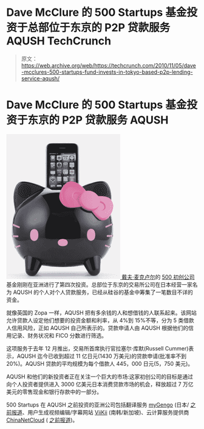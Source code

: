 # Dave McClure 的 500 Startups 基金投资于总部位于东京的 P2P 贷款服务 AQUSH TechCrunch

> 原文：<https://web.archive.org/web/https://techcrunch.com/2010/11/05/dave-mcclures-500-startups-fund-invests-in-tokyo-based-p2p-lending-service-aqush/>

# Dave McClure 的 500 Startups 基金投资于东京的 P2P 贷款服务 AQUSH

[![](img/15441e76cfce8d0328f21768487c0571.png "Picture 4") ](https://web.archive.org/web/20221207045722/https://beta.techcrunch.com/wp-content/uploads/2010/11/picture-4.png) [戴夫·麦克卢尔](https://web.archive.org/web/20221207045722/http://www.crunchbase.com/person/dave-mcclure)的 [500 初创公司](https://web.archive.org/web/20221207045722/http://www.500startups.com/)基金刚刚在亚洲进行了第四次投资。总部位于东京的交易所公司在日本经营一家名为 AQUSH 的个人对个人贷款服务，已经从硅谷的基金中筹集了一笔数目不详的资金。

就像英国的 Zopa 一样，AQUSH 把有多余钱的人和想借钱的人联系起来。该网站允许贷款人设定他们想要的投资金额和利率，从 4%到 15%不等，分为 5 类借款人信用风险，正如 AQUSH 自己所表示的。贷款申请人由 AQUSH 根据他们的信用记录、财务状况和 FICO 分数进行筛选。

这项服务于去年 12 月推出，交易所首席执行官拉塞尔·库默(Russell Cummer)表示，AQUSH 迄今已收到超过 11 亿日元(1430 万美元)的贷款申请(批准率不到 20%)。AQUSH 贷款的平均规模为每个借款人 445，000 日元(5，750 美元)。

AQUSH 和他们的新投资者正在关注一个巨大的市场:这家初创公司的目标是通过向个人投资者提供进入 3000 亿美元日本消费贷款市场的机会，释放超过 7 万亿美元的零售现金和银行存款中的一部分。

500 Startups 在 AQUSH 之前投资的亚洲公司包括翻译服务 [myGengo](https://web.archive.org/web/20221207045722/http://mygengo.com/) (日本/ [之前报道](https://web.archive.org/web/20221207045722/https://beta.techcrunch.com/2010/09/09/human-translation-startup-mygengo-raises-seed-round-from-international-investors/)、用户生成视频编辑/字幕网站 [ViiKii](https://web.archive.org/web/20221207045722/http://www.viikii.net/) (南韩/新加坡)、云计算服务提供商 [ChinaNetCloud](https://web.archive.org/web/20221207045722/http://chinanetcloud.com/en) ( [之前报道](https://web.archive.org/web/20221207045722/https://beta.techcrunch.com/2010/09/26/dave-mcclures-first-investment-in-china-chinanetcloud-tctv/))。